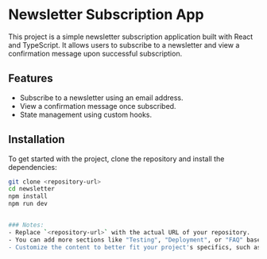 # Newsletter Subscription App

This project is a simple newsletter subscription application built with React and TypeScript. It allows users to subscribe to a newsletter and view a confirmation message upon successful subscription.

## Features

- Subscribe to a newsletter using an email address.
- View a confirmation message once subscribed.
- State management using custom hooks.

## Installation

To get started with the project, clone the repository and install the dependencies:

```bash
git clone <repository-url>
cd newsletter
npm install
npm run dev


### Notes:
- Replace `<repository-url>` with the actual URL of your repository.
- You can add more sections like "Testing", "Deployment", or "FAQ" based on your project's needs.
- Customize the content to better fit your project's specifics, such as adding more detailed descriptions or instructions.
```
